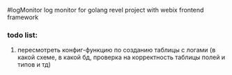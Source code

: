 #logMonitor
log monitor for golang revel project with webix frontend framework
### todo list:

1. пересмотреть конфиг-функцию по созданию таблицы с логами (в какой схеме, в какой бд, проверка на корректность таблицы полей и типов и тд)